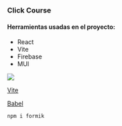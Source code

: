 ### Click Course

#### Herramientas usadas en el proyecto:

- React
- Vite
- Firebase
- MUI



![](/public/vite.svg)


[Vite](https://vitejs.dev/)

[Babel](https://babeljs.io/)


```
npm i formik
```
